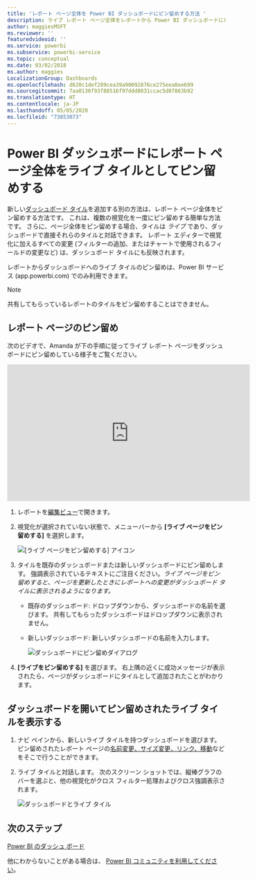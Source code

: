 ```yaml
---
title: 'レポート ページ全体を Power BI ダッシュボードにピン留めする方法 '
description: ライブ レポート ページ全体をレポートから Power BI ダッシュボードにピン留めする方法についてのドキュメント
author: maggiesMSFT
ms.reviewer: ''
featuredvideoid: ''
ms.service: powerbi
ms.subservice: powerbi-service
ms.topic: conceptual
ms.date: 03/02/2018
ms.author: maggies
LocalizationGroup: Dashboards
ms.openlocfilehash: d620c1def289cea39a90092876ce275eea8ee699
ms.sourcegitcommit: 7aa0136f93f88516f97ddd8031ccac5d07863b92
ms.translationtype: HT
ms.contentlocale: ja-JP
ms.lasthandoff: 05/05/2020
ms.locfileid: "73853073"
---
```

# <a name="pin-an-entire-report-page-as-a-live-tile-to-a-power-bi-dashboard"></a>Power BI ダッシュボードにレポート ページ全体をライブ タイルとしてピン留めする
新しい[ダッシュボード タイル](consumer/end-user-tiles.md)を追加する別の方法は、レポート ページ全体をピン留めする方法です。 これは、複数の視覚化を一度にピン留めする簡単な方法です。  さらに、ページ全体をピン留めする場合、タイルは *ライブ* であり、ダッシュボードで直接それらのタイルと対話できます。 レポート エディターで視覚化に加えるすべての変更 (フィルターの追加、またはチャートで使用されるフィールドの変更など) は、ダッシュボード タイルにも反映されます。  

レポートからダッシュボードへのライブ タイルのピン留めは、Power BI サービス (app.powerbi.com) でのみ利用できます。

> [!NOTE]
> 共有してもらっているレポートのタイルをピン留めすることはできません。
> 
> 

## <a name="pin-a-report-page"></a>レポート ページのピン留め
次のビデオで、Amanda が下の手順に従ってライブ レポート ページをダッシュボードにピン留めしている様子をご覧ください。

<iframe width="560" height="315" src="https://www.youtube.com/embed/EzhfBpPboPA" frameborder="0" allowfullscreen></iframe>


1. レポートを[編集ビュー](service-interact-with-a-report-in-editing-view.md)で開きます。
2. 視覚化が選択されていない状態で、メニューバーから **[ライブ ページをピン留めする]** を選択します。
   
   ![[ライブ ページをピン留めする] アイコン](media/service-dashboard-pin-live-tile-from-report/pbi-pin-live-page.png) 
3. タイルを既存のダッシュボードまたは新しいダッシュボードにピン留めします。 強調表示されているテキストにご注目ください。*ライブ ページをピン留めすると、ページを更新したときにレポートへの変更がダッシュボード タイルに表示されるようになります。*
   
   * 既存のダッシュボード: ドロップダウンから、ダッシュボードの名前を選びます。 共有してもらったダッシュボードはドロップダウンに表示されません。
   * 新しいダッシュボード: 新しいダッシュボードの名前を入力します。
     
     ![ダッシュボードにピン留めダイアログ](media/service-dashboard-pin-live-tile-from-report/pbi-pin-live-page-dialog.png)
4. **[ライブをピン留めする]** を選びます。 右上隅の近くに成功メッセージが表示されたら、ページがダッシュボードにタイルとして追加されたことがわかります。

## <a name="open-the-dashboard-to-see-the-pinned-live-tile"></a>ダッシュボードを開いてピン留めされたライブ タイルを表示する
1. ナビ ペインから、新しいライブ タイルを持つダッシュボードを選びます。 ピン留めされたレポート ページの[名前変更、サイズ変更、リンク、移動](service-dashboard-edit-tile.md)などをそこで行うことができます。  
2. ライブ タイルと対話します。  次のスクリーン ショットでは、縦棒グラフのバーを選ぶと、他の視覚化がクロス フィルター処理およびクロス強調表示されます。
   
    ![ダッシュボードとライブ タイル](media/service-dashboard-pin-live-tile-from-report/pbi-live-tile.png)

## <a name="next-steps"></a>次のステップ
[Power BI のダッシュ ボード](consumer/end-user-dashboards.md)

他にわからないことがある場合は、 [Power BI コミュニティを利用してください](https://community.powerbi.com/)。

